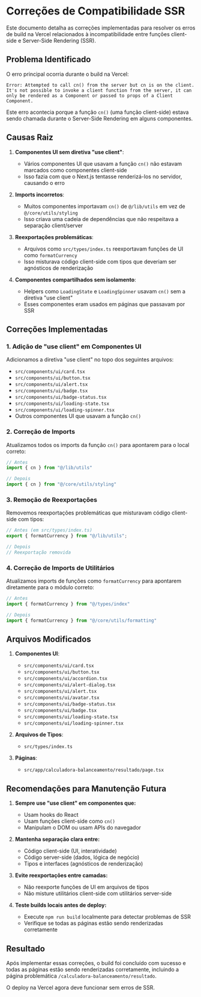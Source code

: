 # Correções de Compatibilidade SSR

Este documento detalha as correções implementadas para resolver os erros de build na Vercel relacionados à incompatibilidade entre funções client-side e Server-Side Rendering (SSR).

## Problema Identificado

O erro principal ocorria durante o build na Vercel:

```
Error: Attempted to call cn() from the server but cn is on the client. It's not possible to invoke a client function from the server, it can only be rendered as a Component or passed to props of a Client Component.
```

Este erro acontecia porque a função `cn()` (uma função client-side) estava sendo chamada durante o Server-Side Rendering em alguns componentes.

## Causas Raiz

1. **Componentes UI sem diretiva "use client"**:
   - Vários componentes UI que usavam a função `cn()` não estavam marcados como componentes client-side
   - Isso fazia com que o Next.js tentasse renderizá-los no servidor, causando o erro

2. **Imports incorretos**:
   - Muitos componentes importavam `cn()` de `@/lib/utils` em vez de `@/core/utils/styling`
   - Isso criava uma cadeia de dependências que não respeitava a separação client/server

3. **Reexportações problemáticas**:
   - Arquivos como `src/types/index.ts` reexportavam funções de UI como `formatCurrency`
   - Isso misturava código client-side com tipos que deveriam ser agnósticos de renderização

4. **Componentes compartilhados sem isolamento**:
   - Helpers como `LoadingState` e `LoadingSpinner` usavam `cn()` sem a diretiva "use client"
   - Esses componentes eram usados em páginas que passavam por SSR

## Correções Implementadas

### 1. Adição de "use client" em Componentes UI

Adicionamos a diretiva "use client" no topo dos seguintes arquivos:

- `src/components/ui/card.tsx`
- `src/components/ui/button.tsx`
- `src/components/ui/alert.tsx`
- `src/components/ui/badge.tsx`
- `src/components/ui/badge-status.tsx`
- `src/components/ui/loading-state.tsx`
- `src/components/ui/loading-spinner.tsx`
- Outros componentes UI que usavam a função `cn()`

### 2. Correção de Imports

Atualizamos todos os imports da função `cn()` para apontarem para o local correto:

```typescript
// Antes
import { cn } from "@/lib/utils"

// Depois
import { cn } from "@/core/utils/styling"
```

### 3. Remoção de Reexportações

Removemos reexportações problemáticas que misturavam código client-side com tipos:

```typescript
// Antes (em src/types/index.ts)
export { formatCurrency } from "@/lib/utils";

// Depois
// Reexportação removida
```

### 4. Correção de Imports de Utilitários

Atualizamos imports de funções como `formatCurrency` para apontarem diretamente para o módulo correto:

```typescript
// Antes
import { formatCurrency } from "@/types/index"

// Depois
import { formatCurrency } from "@/core/utils/formatting"
```

## Arquivos Modificados

1. **Componentes UI**:
   - `src/components/ui/card.tsx`
   - `src/components/ui/button.tsx`
   - `src/components/ui/accordion.tsx`
   - `src/components/ui/alert-dialog.tsx`
   - `src/components/ui/alert.tsx`
   - `src/components/ui/avatar.tsx`
   - `src/components/ui/badge-status.tsx`
   - `src/components/ui/badge.tsx`
   - `src/components/ui/loading-state.tsx`
   - `src/components/ui/loading-spinner.tsx`

2. **Arquivos de Tipos**:
   - `src/types/index.ts`

3. **Páginas**:
   - `src/app/calculadora-balanceamento/resultado/page.tsx`

## Recomendações para Manutenção Futura

1. **Sempre use "use client" em componentes que:**
   - Usam hooks do React
   - Usam funções client-side como `cn()`
   - Manipulam o DOM ou usam APIs do navegador

2. **Mantenha separação clara entre:**
   - Código client-side (UI, interatividade)
   - Código server-side (dados, lógica de negócio)
   - Tipos e interfaces (agnósticos de renderização)

3. **Evite reexportações entre camadas:**
   - Não reexporte funções de UI em arquivos de tipos
   - Não misture utilitários client-side com utilitários server-side

4. **Teste builds locais antes de deploy:**
   - Execute `npm run build` localmente para detectar problemas de SSR
   - Verifique se todas as páginas estão sendo renderizadas corretamente

## Resultado

Após implementar essas correções, o build foi concluído com sucesso e todas as páginas estão sendo renderizadas corretamente, incluindo a página problemática `/calculadora-balanceamento/resultado`.

O deploy na Vercel agora deve funcionar sem erros de SSR.
